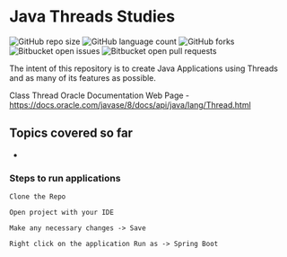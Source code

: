 # Java Threads Studies

![GitHub repo size](https://img.shields.io/github/repo-size/laiszig/java-threads?style=for-the-badge)
![GitHub language count](https://img.shields.io/github/languages/count/laiszig/java-threads?style=for-the-badge)
![GitHub forks](https://img.shields.io/github/forks/laiszig/java-threads?style=for-the-badge)
![Bitbucket open issues](https://img.shields.io/bitbucket/issues/laiszig/java-threads?style=for-the-badge)
![Bitbucket open pull requests](https://img.shields.io/bitbucket/pr-raw/laiszig/java-threads?style=for-the-badge)

The intent of this repository is to create Java Applications using Threads and as many of its features as possible.

Class Thread Oracle Documentation Web Page - https://docs.oracle.com/javase/8/docs/api/java/lang/Thread.html

## Topics covered so far
* 

### Steps to run applications
```
Clone the Repo

Open project with your IDE

Make any necessary changes -> Save

Right click on the application Run as -> Spring Boot
```
